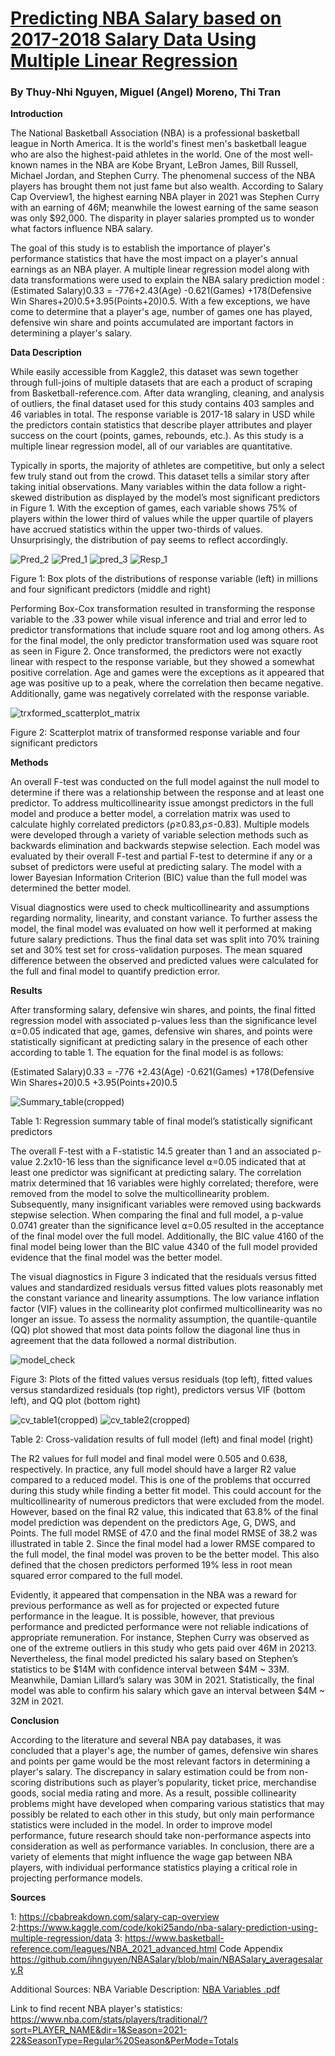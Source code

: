 # [Predicting NBA Salary based on 2017-2018 Salary Data Using Multiple Linear Regression](https://docs.google.com/document/d/1Rwb_BOdaVGwd19w2bWoTJaOnrQaeUJaYNPnnIg2ihjk/edit)
### By Thuy-Nhi Nguyen, Miguel (Angel) Moreno, Thi Tran

**Introduction**

  The National Basketball Association (NBA) is a professional basketball league in North America. It is the world's finest men's basketball league who are also the highest-paid athletes in the world. One of the most well-known names in the NBA are Kobe Bryant, LeBron James, Bill Russell, Michael Jordan, and Stephen Curry. The phenomenal success of the NBA players has brought them not just fame but also wealth. According to Salary Cap Overview1, the highest earning NBA player in 2021 was Stephen Curry with an earning of 46M; meanwhile the lowest earning of the same season was only $92,000. The disparity in player salaries prompted us to wonder what factors influence NBA salary. 

  The goal of this study is to establish the importance of  player's performance statistics that have the most impact on a player's annual earnings as an NBA player.  A multiple linear regression model along with data transformations were used to explain the NBA salary prediction model : (Estimated Salary)0.33 = -776+2.43(Age) -0.621(Games) +178(Defensive Win Shares+20)0.5+3.95(Points+20)0.5.  With a few exceptions, we have come to determine that a player's age, number of games one has played, defensive win share and points accumulated are important factors in determining a player's salary.

**Data Description**

  While easily accessible from Kaggle2, this dataset was sewn together through full-joins of multiple datasets that are each a product of scraping from Basketball-reference.com. After data wrangling, cleaning, and analysis of outliers, the final dataset used for this study contains 403 samples and 46 variables in total. The response variable is 2017-18 salary in USD while the predictors contain statistics that describe player attributes and player success on the court (points, games, rebounds, etc.). As this study is a multiple linear regression model, all of our variables are quantitative. 

  Typically in sports, the majority of athletes are competitive, but only a select few truly stand out from the crowd. This dataset tells a similar story after taking initial observations. Many variables within the data follow a right-skewed distribution as displayed by the model’s most significant predictors in Figure 1. With the exception of games, each variable shows 75% of players within the lower third of values while the upper quartile of players have accrued statistics within the upper two-thirds of values. Unsurprisingly, the distribution of pay seems to reflect accordingly.

![Pred_2](https://user-images.githubusercontent.com/73903035/193509976-04312981-fbad-4672-9570-1dab0d770792.png)
![Pred_1](https://user-images.githubusercontent.com/73903035/193510000-89c6edba-d5e4-4031-8c67-bf1e3cfe0d93.png)
![pred_3](https://user-images.githubusercontent.com/73903035/193510008-71b9bc60-2fac-473d-88a4-11c4b422329b.png)
![Resp_1](https://user-images.githubusercontent.com/73903035/193510017-8ce1f04a-5a62-4f07-b94a-32005c14505f.png)

Figure 1: Box plots of the distributions of response variable (left) in millions and four significant predictors (middle and right)

  Performing Box-Cox transformation resulted in transforming the response variable to the .33 power while visual inference and trial and error led to predictor transformations that include square root and log among others. As for the final model, the only predictor transformation used was square root as seen in Figure 2. Once transformed, the predictors were not exactly linear with respect to the response variable, but they showed a somewhat positive correlation. Age and games were the exceptions as it appeared that age was positive up to a peak, where the correlation then became negative. Additionally, game was negatively correlated with the response variable.

![trxformed_scatterplot_matrix](https://user-images.githubusercontent.com/73903035/193510070-fa24aa49-bffc-4c95-8ccb-9b1f93048f12.png)

Figure 2: Scatterplot matrix of transformed response variable and four significant predictors

**Methods**

  An overall F-test was conducted on the full model against the null model to determine if there was a relationship between the response and at least one predictor. To address multicollinearity issue amongst predictors in the full model and produce a better model, a correlation matrix was used to calculate highly correlated predictors (⍴≥0.83,⍴≤-0.83). Multiple models were developed through a variety of variable selection methods such as backwards elimination and backwards stepwise selection. Each model was evaluated by their overall F-test and partial F-test to determine if any or a subset of predictors were useful at predicting salary. The model with a lower Bayesian Information Criterion (BIC) value than the full model was determined the better model.

  Visual diagnostics were used to check multicollinearity and assumptions regarding normality, linearity, and constant variance. To further assess the model, the final model was evaluated on how well it performed at making future salary predictions. Thus the final data set was split into 70% training set and 30% test set for cross-validation purposes. The mean squared difference between the observed and predicted values were calculated for the full and final model to quantify prediction error.

**Results**

  After transforming salary, defensive win shares, and points, the final fitted regression model with associated p-values less than the significance level ⍺=0.05 indicated that age, games, defensive win shares, and points were statistically significant at predicting salary in the presence of each other according to table 1. The equation for the final model is as follows:

(Estimated Salary)0.33 = -776 +2.43(Age) -0.621(Games) +178(Defensive Win Shares+20)0.5 +3.95(Points+20)0.5

![Summary_table(cropped)](https://user-images.githubusercontent.com/73903035/193510172-405d6bb2-3eff-47d0-912a-e0e31c17ee5e.png)

Table 1: Regression summary table of final model’s statistically significant predictors

  The overall F-test with a F-statistic 14.5 greater than 1 and an associated p-value 2.2x10-16 less than the significance level ⍺=0.05 indicated that at least one predictor was significant at predicting salary. The correlation matrix determined that 16 variables were highly correlated; therefore, were removed from the model to solve the multicollinearity problem. Subsequently, many insignificant variables were removed using backwards stepwise selection. When comparing the final and full model, a p-value 0.0741 greater than the significance level ⍺=0.05 resulted in the acceptance of the final model over the full model. Additionally, the BIC value 4160 of the final model being lower than the BIC value 4340 of the full model provided evidence that the final model was the better model.
  
  The visual diagnostics in Figure 3 indicated that the residuals versus fitted values and standardized residuals versus fitted values plots reasonably met the constant variance and linearity assumptions. The low variance inflation factor (VIF) values in the collinearity plot confirmed multicollinearity was no longer an issue. To assess the normality assumption, the quantile-quantile (QQ) plot showed that most data points follow the diagonal line thus in agreement that the data followed a normal distribution. 

![model_check](https://user-images.githubusercontent.com/73903035/193510196-d5d1f6cd-e833-4fbe-a2ff-189ad9159518.png)

Figure 3: Plots of the fitted values versus residuals (top left), fitted values versus standardized residuals (top right), predictors versus VIF (bottom left), and QQ plot (bottom right)

![cv_table1(cropped)](https://user-images.githubusercontent.com/73903035/193510318-7d41ead0-0073-470c-b065-66465a4fa843.png)
![cv_table2(cropped)](https://user-images.githubusercontent.com/73903035/193510326-558c01d4-0660-4edd-985a-e673559b1d97.png)

Table 2: Cross-validation results of full model (left) and final model (right)

  The R2 values for full model and final model were 0.505 and 0.638, respectively. In practice, any full model should have a larger R2  value compared to a reduced model. This is one of the problems that occurred during this study while finding a better fit model. This could account for the multicollinearity of numerous predictors that were excluded from the model. However, based on the final R2 value, this indicated that 63.8% of the final model prediction was dependent on the predictors Age, G, DWS, and Points. The full model RMSE of 47.0 and the final model RMSE of 38.2 was illustrated in table 2. Since the final model had a lower RMSE compared to the full model, the final model was proven to be the better model. This also defined that the chosen predictors performed 19% less in root mean squared error compared to the full model.
  
  Evidently, it appeared that compensation in the NBA was a reward for previous performance as well as for projected or expected future performance in the league. It is possible, however, that previous performance and predicted performance were not reliable indications of appropriate remuneration. For instance, Stephen Curry was observed as one of the extreme outliers in this study who gets paid over 46M in 20213. Nevertheless, the final model predicted his salary based on Stephen’s statistics to be $14M with confidence interval between $4M ~ 33M.  Meanwhile, Damian Lillard’s salary was 30M in 2021. Statistically, the final model was able to confirm his salary which gave an interval between $4M ~ 32M in 2021.  

**Conclusion**

  According to the literature and several NBA pay databases, it was concluded that a player's age, the number of games, defensive win shares and points per game would be the most relevant factors in determining a player's salary. The discrepancy in salary estimation could be from non-scoring distributions such as player’s popularity, ticket price, merchandise goods, social media rating and more. As a result, possible collinearity problems might have developed when comparing various statistics that may possibly be related to each other in this study, but only main performance statistics were included in the model. In order to improve model performance, future research should take non-performance aspects into consideration as well as performance variables. In conclusion, there are a variety of elements that might influence the wage gap  between NBA players, with individual performance statistics playing a critical role in projecting performance models.

**Sources**

1: https://cbabreakdown.com/salary-cap-overview
2:https://www.kaggle.com/code/koki25ando/nba-salary-prediction-using-multiple-regression/data
3: https://www.basketball-reference.com/leagues/NBA_2021_advanced.html
Code Appendix
https://github.com/ihnguyen/NBASalary/blob/main/NBASalary_averagesalary.R

Additional Sources:
NBA Variable Description:
[NBA Variables .pdf](https://github.com/ihnguyen/NBASalary/files/8448178/NBA.Variables.pdf)

Link to find recent NBA player's statistics:
https://www.nba.com/stats/players/traditional/?sort=PLAYER_NAME&dir=1&Season=2021-22&SeasonType=Regular%20Season&PerMode=Totals

